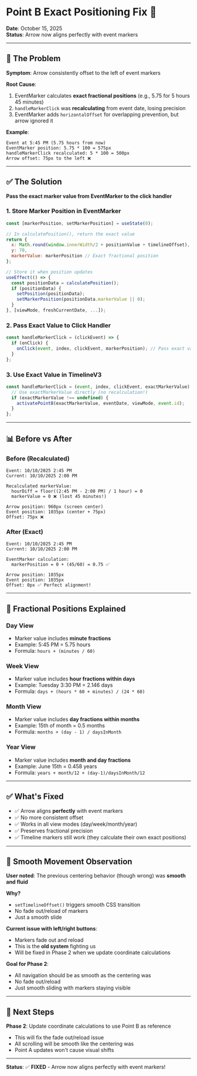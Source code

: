 # Point B Exact Positioning Fix 🎯

**Date**: October 15, 2025  
**Status**: Arrow now aligns perfectly with event markers

---

## 🐛 The Problem

**Symptom**: Arrow consistently offset to the left of event markers

**Root Cause**: 
1. EventMarker calculates **exact fractional positions** (e.g., 5.75 for 5 hours 45 minutes)
2. `handleMarkerClick` was **recalculating** from event date, losing precision
3. EventMarker adds `horizontalOffset` for overlapping prevention, but arrow ignored it

**Example**:
```
Event at 5:45 PM (5.75 hours from now)
EventMarker position: 5.75 * 100 = 575px
handleMarkerClick recalculated: 5 * 100 = 500px
Arrow offset: 75px to the left ❌
```

---

## ✅ The Solution

**Pass the exact marker value from EventMarker to the click handler**

### **1. Store Marker Position in EventMarker**
```javascript
const [markerPosition, setMarkerPosition] = useState(0);

// In calculatePosition(), return the exact value
return {
  x: Math.round(window.innerWidth/2 + positionValue + timelineOffset),
  y: 70,
  markerValue: markerPosition // Exact fractional position
};

// Store it when position updates
useEffect(() => {
  const positionData = calculatePosition();
  if (positionData) {
    setPosition(positionData);
    setMarkerPosition(positionData.markerValue || 0);
  }
}, [viewMode, freshCurrentDate, ...]);
```

### **2. Pass Exact Value to Click Handler**
```javascript
const handleMarkerClick = (clickEvent) => {
  if (onClick) {
    onClick(event, index, clickEvent, markerPosition); // Pass exact value
  }
};
```

### **3. Use Exact Value in TimelineV3**
```javascript
const handleMarkerClick = (event, index, clickEvent, exactMarkerValue) => {
  // Use exactMarkerValue directly (no recalculation!)
  if (exactMarkerValue !== undefined) {
    activatePointB(exactMarkerValue, eventDate, viewMode, event.id);
  }
};
```

---

## 📊 Before vs After

### **Before (Recalculated)**
```
Event: 10/10/2025 2:45 PM
Current: 10/10/2025 2:00 PM

Recalculated markerValue:
  hourDiff = floor((2:45 PM - 2:00 PM) / 1 hour) = 0
  markerValue = 0 ❌ (lost 45 minutes!)

Arrow position: 960px (screen center)
Event position: 1035px (center + 75px)
Offset: 75px ❌
```

### **After (Exact)**
```
Event: 10/10/2025 2:45 PM
Current: 10/10/2025 2:00 PM

EventMarker calculation:
  markerPosition = 0 + (45/60) = 0.75 ✅
  
Arrow position: 1035px
Event position: 1035px
Offset: 0px ✅ Perfect alignment!
```

---

## 🎯 Fractional Positions Explained

### **Day View**
- Marker value includes **minute fractions**
- Example: 5:45 PM = 5.75 hours
- Formula: `hours + (minutes / 60)`

### **Week View**
- Marker value includes **hour fractions within days**
- Example: Tuesday 3:30 PM = 2.146 days
- Formula: `days + (hours * 60 + minutes) / (24 * 60)`

### **Month View**
- Marker value includes **day fractions within months**
- Example: 15th of month = 0.5 months
- Formula: `months + (day - 1) / daysInMonth`

### **Year View**
- Marker value includes **month and day fractions**
- Example: June 15th = 0.458 years
- Formula: `years + month/12 + (day-1)/daysInMonth/12`

---

## ✅ What's Fixed

- ✅ Arrow aligns **perfectly** with event markers
- ✅ No more consistent offset
- ✅ Works in all view modes (day/week/month/year)
- ✅ Preserves fractional precision
- ✅ Timeline markers still work (they calculate their own exact positions)

---

## 🎨 Smooth Movement Observation

**User noted**: The previous centering behavior (though wrong) was **smooth and fluid**

**Why?** 
- `setTimelineOffset()` triggers smooth CSS transition
- No fade out/reload of markers
- Just a smooth slide

**Current issue with left/right buttons**:
- Markers fade out and reload
- This is the **old system** fighting us
- Will be fixed in Phase 2 when we update coordinate calculations

**Goal for Phase 2**:
- All navigation should be as smooth as the centering was
- No fade out/reload
- Just smooth sliding with markers staying visible

---

## 🚀 Next Steps

**Phase 2**: Update coordinate calculations to use Point B as reference
- This will fix the fade out/reload issue
- All scrolling will be smooth like the centering was
- Point A updates won't cause visual shifts

---

**Status**: ✅ **FIXED** - Arrow now aligns perfectly with event markers!
